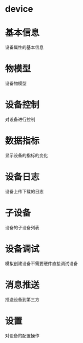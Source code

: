 # device
# 基本信息
  设备属性的基本信息
# 物模型
  设备物模型
# 设备控制
  对设备进行控制
# 数据指标
  显示设备的指标的变化
# 设备日志
  设备上传下载的日志
# 子设备
  设备的子设备列表
# 设备调试
  模拟创建设备不需要硬件直接调试设备
# 消息推送
  推送设备到第三方
# 设置
  对设备的配置操作